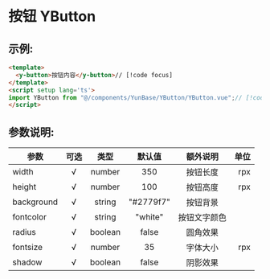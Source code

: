 # 按钮 YButton

## 示例:

```html
<template>
  <y-button>按钮内容</y-button>// [!code focus]
</template>
<script setup lang='ts'>
import YButton from "@/components/YunBase/YButton/YButton.vue";// [!code focus]
</script>
```

## 参数说明:

| 参数       | 可选 |  类型   |  默认值   |   额外说明   | 单位 |
| ---------- | :--: | :-----: | :-------: | :----------: | ---: |
| width      |  √   | number  |    350    |   按钮长度   |  rpx |
| height     |  √   | number  |    100    |   按钮高度   |  rpx |
| background |  √   | string  | "#2779f7" |   按钮背景   |      |
| fontcolor  |  √   | string  |  "white"  | 按钮文字颜色 |      |
| radius     |  √   | boolean |   false   |   圆角效果   |      |
| fontsize   |  √   | number  |    35     |   字体大小   |  rpx |
| shadow     |  √   | boolean |   false   |   阴影效果   |      |
